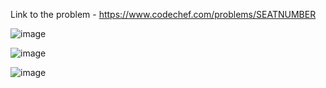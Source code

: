 Link to the problem - https://www.codechef.com/problems/SEATNUMBER


![image](https://github.com/Haleshot/Competitive-Programming/assets/57552973/8dc98efd-6c18-4750-b0c7-0050ae37fca2)


![image](https://github.com/Haleshot/Competitive-Programming/assets/57552973/2bfec7b9-96e2-41fa-b512-d8aaf2a3bffd)


![image](https://github.com/Haleshot/Competitive-Programming/assets/57552973/e9e3a370-6e93-4318-bc87-16cf3358f5e8)
